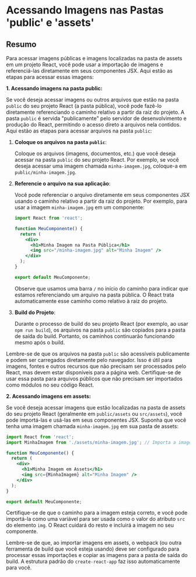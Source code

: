 # Acessando Imagens nas Pastas 'public' e 'assets'

## Resumo

Para acessar imagens públicas e imagens localizadas na pasta de assets em um projeto React, você pode usar a importação de imagens e referenciá-las diretamente em seus componentes JSX. Aqui estão as etapas para acessar essas imagens:

**1. Acessando imagens na pasta public:**

Se você deseja acessar imagens ou outros arquivos que estão na pasta `public` do seu projeto React (a pasta pública), você pode fazê-lo diretamente referenciando o caminho relativo a partir da raiz do projeto. A pasta `public` é servida "publicamente" pelo servidor de desenvolvimento e produção do React, permitindo o acesso direto a arquivos nela contidos. Aqui estão as etapas para acessar arquivos na pasta `public`:

1. **Coloque os arquivos na pasta `public`**:
   
   Coloque os arquivos (imagens, documentos, etc.) que você deseja acessar na pasta `public` do seu projeto React. Por exemplo, se você deseja acessar uma imagem chamada `minha-imagem.jpg`, coloque-a em `public/minha-imagem.jpg`.

2. **Referencie o arquivo na sua aplicação**:
   
   Você pode referenciar o arquivo diretamente em seus componentes JSX usando o caminho relativo a partir da raiz do projeto. Por exemplo, para usar a imagem `minha-imagem.jpg` em um componente:
   
   ```jsx
   import React from 'react';
   
   function MeuComponente() {
     return (
       <div>
         <h1>Minha Imagem na Pasta Pública</h1>
         <img src="/minha-imagem.jpg" alt="Minha Imagem" />
       </div>
     );
   }
   
   export default MeuComponente;
   ```
   
   Observe que usamos uma barra `/` no início do caminho para indicar que estamos referenciando um arquivo na pasta pública. O React trata automaticamente esse caminho como relativo à raiz do projeto.

3. **Build do Projeto**:
   
   Durante o processo de build do seu projeto React (por exemplo, ao usar `npm run build`), os arquivos na pasta `public` são copiados para a pasta de saída do build. Portanto, os caminhos continuarão funcionando mesmo após o build.

Lembre-se de que os arquivos na pasta `public` são acessíveis publicamente e podem ser carregados diretamente pelo navegador. Isso é útil para imagens, fontes e outros recursos que não precisam ser processados pelo React, mas devem estar disponíveis para a página web. Certifique-se de usar essa pasta para arquivos públicos que não precisam ser importados como módulos no seu código React.

**2. Acessando imagens em assets:**

Se você deseja acessar imagens que estão localizadas na pasta de assets do seu projeto React (geralmente em `public/assets` ou `src/assets`), você pode importá-las e usá-las em seus componentes JSX. Suponha que você tenha uma imagem chamada `minha-imagem.jpg` em sua pasta de assets:

```jsx
import React from 'react';
import MinhaImagem from './assets/minha-imagem.jpg'; // Importa a imagem

function MeuComponente() {
  return (
    <div>
      <h1>Minha Imagem em Assets</h1>
      <img src={MinhaImagem} alt="Minha Imagem" />
    </div>
  );
}

export default MeuComponente;
```

Certifique-se de que o caminho para a imagem esteja correto, e você pode importá-la como uma variável para ser usada como o valor do atributo `src` do elemento `img`. O React cuidará do resto e incluirá a imagem no seu componente.

Lembre-se de que, ao importar imagens em assets, o webpack (ou outra ferramenta de build que você esteja usando) deve ser configurado para processar essas importações e copiar as imagens para a pasta de saída do build. A estrutura padrão do `create-react-app` faz isso automaticamente para você.
